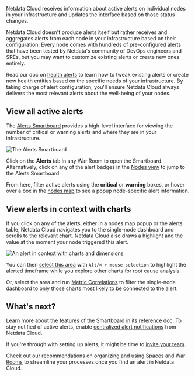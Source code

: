 <!--
title: "View active alerts"
description: >- 
    "Track the health of your infrastructure in one place by taking advantage of the powerful health monitoring
    watchdog running on every node."
type: "how-to"
custom_edit_url: "https://github.com/netdata/netdata/blob/master/docs/cloud/alerts-notifications/view-active-alerts.md"
sidebar_label: "View active alerts"
learn_status: "Published"
learn_topic_type: "Tasks"
learn_rel_path: "Integrations/Notify/Cloud alert notifications"
-->

Netdata Cloud receives information about active alerts on individual nodes in your infrastructure and updates the
interface based on those status changes.

Netdata Cloud doesn't produce alerts itself but rather receives and aggregates alerts from each node in your
infrastructure based on their configuration. Every node comes with hundreds of pre-configured alerts that have been
tested by Netdata's community of DevOps engineers and SREs, but you may want to customize existing alerts or create new
ones entirely.

Read our doc on [health alerts](https://github.com/netdata/netdata/blob/master/docs/monitor/configure-alarms.md) to
learn how to tweak existing alerts or create new
health entities based on the specific needs of your infrastructure. By taking charge of alert configuration, you'll
ensure Netdata Cloud always delivers the most relevant alerts about the well-being of your nodes.

## View all active alerts

The [Alerts Smartboard](https://github.com/netdata/netdata/blob/master/docs/cloud/alerts-notifications/smartboard.md)
provides a high-level interface for viewing the number of critical or warning alerts and where they are in your
infrastructure.

![The Alerts Smartboard](https://user-images.githubusercontent.com/1153921/119025635-2fcb1b80-b959-11eb-9fdb-7f1a082f43c5.png)

Click on the **Alerts** tab in any War Room to open the Smartboard. Alternatively, click on any of the alert badges in
the [Nodes view](https://github.com/netdata/netdata/blob/master/docs/cloud/visualize/nodes.md) to jump to the Alerts
Smartboard.

From here, filter active alerts using the **critical** or **warning** boxes, or hover over a box in
the [nodes map](https://github.com/netdata/netdata/blob/master/docs/cloud/alerts-notifications/smartboard.md#nodes-map)
to see a
popup node-specific alert information.

## View alerts in context with charts

If you click on any of the alerts, either in a nodes map popup or the alerts table, Netdata Cloud navigates you to the
single-node dashboard and scrolls to the relevant chart. Netdata Cloud also draws a highlight and the value at the
moment your node triggered this alert.

![An alert in context with charts and dimensions](https://user-images.githubusercontent.com/1153921/119039593-4a0cf580-b969-11eb-840c-4ecb123df9f5.png)

You can
then [select this area](https://github.com/netdata/netdata/blob/master/docs/dashboard/interact-charts.md#select)
with `Alt/⌘ + mouse selection` to highlight the alerted timeframe while you explore other charts for root cause
analysis.

Or, select the area and
run [Metric Correlations](https://github.com/netdata/netdata/blob/master/docs/cloud/insights/metric-correlations.md) to
filter the single-node
dashboard to only those charts most likely to be connected to the alert.

## What's next?

Learn more about the features of the Smartboard in
its [reference](https://github.com/netdata/netdata/blob/master/docs/cloud/alerts-notifications/smartboard.md)
doc. To stay notified of active alerts,
enable [centralized alert notifications](https://github.com/netdata/netdata/blob/master/docs/cloud/alerts-notifications/notifications.md)
from Netdata Cloud.

If you're through with setting up alerts, it might be time
to [invite your team](https://github.com/netdata/netdata/blob/master/docs/cloud/manage/invite-your-team.md).

Check out our recommendations on organizing and
using [Spaces](https://github.com/netdata/netdata/blob/master/docs/cloud/spaces.md) and
[War Rooms](https://github.com/netdata/netdata/blob/master/docs/cloud/war-rooms.md) to streamline your processes once
you find an alert in Netdata Cloud.
